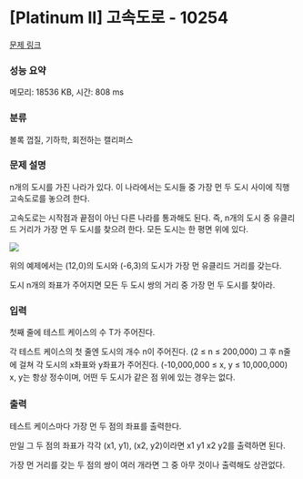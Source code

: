 # [Platinum II] 고속도로 - 10254 

[문제 링크](https://www.acmicpc.net/problem/10254) 

### 성능 요약

메모리: 18536 KB, 시간: 808 ms

### 분류

볼록 껍질, 기하학, 회전하는 캘리퍼스

### 문제 설명

<p>n개의 도시를 가진 나라가 있다. 이 나라에서는 도시들 중 가장 먼 두 도시 사이에 직행 고속도로를 놓으려 한다.</p>

<p>고속도로는 시작점과 끝점이 아닌 다른 나라를 통과해도 된다. 즉, n개의 도시 중 유클리드 거리가 가장 먼 두 도시를 찾으려 한다. 모든 도시는 한 평면 위에 있다.</p>

<p><img src="https://www.acmicpc.net/upload/images2/highway(1).png"></p>

<p>위의 예제에서는 (12,0)의 도시와 (-6,3)의 도시가 가장 먼 유클리드 거리를 갖는다.</p>

<p>도시 n개의 좌표가 주어지면 모든 두 도시 쌍의 거리 중 가장 먼 두 도시를 찾아라.</p>

### 입력 

 <p>첫째 줄에 테스트 케이스의 수 T가 주어진다. </p>

<p><span style="line-height:1.6em">각 테스트 케이스의 첫 줄엔 도시의 개수 n이 주어진다. (</span><span style="line-height:1.6em">2 ≤ n ≤ 200,000</span><span style="line-height:1.6em">) </span><span style="line-height:1.6em">그 후 n줄에 걸쳐 각 도시의 x좌표와 y좌표가 주어진다. (-10,000,000 ≤ x, y ≤ 10,000,000) </span><span style="line-height:1.6em">x, y는 항상 정수이며, 어떤 두 도시가 같은 점 위에 있는 경우는 없다.</span></p>

### 출력 

 <p>테스트 케이스마다 가장 먼 두 점의 좌표를 출력한다.</p>

<p>만일 그 두 점의 좌표가 각각 (x1, y1), (x2, y2)이라면 x1 y1 x2 y2를 출력하면 된다.</p>

<p>가장 먼 거리를 갖는 두 점의 쌍이 여러 개라면 그 중 아무 것이나 출력해도 상관없다.</p>

